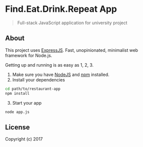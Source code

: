 # Find.Eat.Drink.Repeat App

> Full-stack JavaScript application for university project

## About

This project uses [ExpressJS](https://expressjs.com/). Fast, unopinionated, minimalist web framework for Node.js.

Getting up and running is as easy as 1, 2, 3.

1. Make sure you have [NodeJS](https://nodejs.org/) and [npm](https://www.npmjs.com/) installed.
2. Install your dependencies
  ```bash
  cd path/to/restaurant-app
  npm install
  ```
3. Start your app
  ```bash
  node app.js
  ```

## License

Copyright (c) 2017